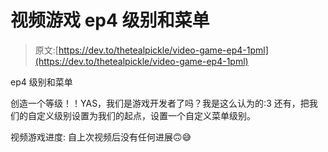 # 视频游戏 ep4 级别和菜单

> 原文:[https://dev.to/thetealpickle/video-game-ep4-1pml](https://dev.to/thetealpickle/video-game-ep4-1pml)

ep4 级别和菜单

创造一个等级！！YAS，我们是游戏开发者了吗？我是这么认为的:3
还有，把我们的自定义级别设置为我们的起点，设置一个自定义菜单级别。

视频游戏进度:
自上次视频后没有任何进展🙃😅